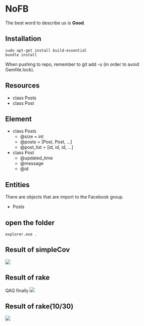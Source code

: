 # NoFB
The best word to describe us is **Good**.

## Installation
```bash=
sudo apt-get install build-essential
bundle install
```
When pushing to repo, remember to git add -u (in order to avoid Gemfile.lock).

## Resources
- class Posts
- class Post 

## Element
- class Posts
  * @size = int
  * @posts = [Post, Post, ...]
  * @post_list = [id, id, id, ...]
- class Post 
  * @updated_time
  * @message
  * @id

## Entities
There are objects that are import  to the Facebook group.
* Posts

## open the folder
```explorer.exe .```

## Result of simpleCov
![](https://i.imgur.com/r7acmhR.png)

## Result of rake
QAQ finally
![](https://i.imgur.com/VYJDtX6.png)

## Result of rake(10/30)
![](https://i.imgur.com/i72Boxc.png)